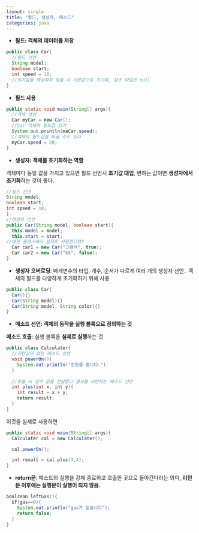 ```yaml
---
layout: single
title: "필드, 생성자, 메소드"
categories: java
---
```


- **필드: 객체의 데이터를 저장**

```java
public class Car{
  //필드 선언
  String model;
  boolean start;
  int speed = 10;
  //초기값을 제공하지 않을 시 기본값으로 초기화, 참조 타입은 null
}
```

- **필드 사용**

```java
public static void main(String[] args){
  //객체 생성
  Car myCar = new Car();
  //Car 객체의 필드값 읽기
  System.out.println(maCar.speed);
  //객체의 필드값을 바꿀 수도 있다
  myCar.speed = 20;
}
```

- **생성자: 객체를 초기화하는 역할**

객체마다 동일 값을 가지고 있으면 필드 선언시 **초기값 대입**, 변하는 값이면 **생성자에서 초기화**하는 것이 좋다.
```java
//필드 선언
String model;
boolean start;
int speed = 10;
}
//생성자 선언
public Car(String model, boolean start){
  this.model = model;
  this.start = start;
//메인 클래스에서 실제로 사용한다면?
  Car car1 = new Car("그랜져", true);
  Car car2 = new Car("k5", false);
} 
```

- **생성자 오버로딩**: 매개변수의 타입, 개수, 순서가 다르게 여러 개의 생성자 선언.. 객체의 필드를 다양하게 초기화하기 위해 사용

```java
public class Car{
  Car(){}
  Car(String model){}
  Car(String model, String color){}
}
```

- **메소드 선언: 객체의 동작을 실행 블록으로 정의하는 것**

**메소드 호출**: 실행 블록을 **실제로 실행**하는 것

```java
public class Calculater{
  //리턴값이 없는 메소드 선언
  void powerOn(){
    System.out.println("전원을 켭니다.")
  }
  
  //호출 시 정수 값을 전달받고 결과를 리턴하는 메소드 선언
  int plus(int x, int y){
    int result = x + y;
    return result;
  }
}
```

이것을 실제로 사용하면

```java
public static void main(String[] args){
  Calculater cal = new Calculater();

  cal.powerOn();

  int result = cal.plus(3,4);
}
```

- **return문**: 메소드의 실행을 강제 종료하고 호출한 곳으로 돌아간다라는 의미, **리턴문 이후에는 실행문이 실행이 되지 않음**.

```java
boolrean leftGas(){
  if(gas==0){
    System.out.println("gas가 없습니다");
    return false;
  }
}
```






